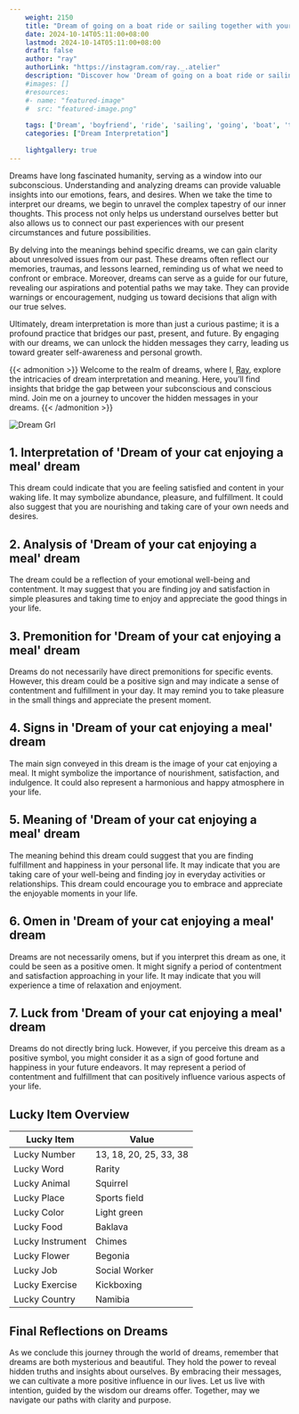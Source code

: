 ```yaml
---
    weight: 2150
    title: "Dream of going on a boat ride or sailing together with your boyfriend"  # Assuming 'title' column exists
    date: 2024-10-14T05:11:00+08:00
    lastmod: 2024-10-14T05:11:00+08:00
    draft: false
    author: "ray"
    authorLink: "https://instagram.com/ray._.atelier"
    description: "Discover how 'Dream of going on a boat ride or sailing together with your boyfriend' can interpret your future and uncover its significant meanings in your life."
    #images: []
    #resources:
    #- name: "featured-image"
    #  src: "featured-image.png"
    
    tags: ['Dream', 'boyfriend', 'ride', 'sailing', 'going', 'boat', 'together']
    categories: ["Dream Interpretation"]
    
    lightgallery: true
---
```

    
Dreams have long fascinated humanity, serving as a window into our subconscious. Understanding and analyzing dreams can provide valuable insights into our emotions, fears, and desires. When we take the time to interpret our dreams, we begin to unravel the complex tapestry of our inner thoughts. This process not only helps us understand ourselves better but also allows us to connect our past experiences with our present circumstances and future possibilities.

By delving into the meanings behind specific dreams, we can gain clarity about unresolved issues from our past. These dreams often reflect our memories, traumas, and lessons learned, reminding us of what we need to confront or embrace. Moreover, dreams can serve as a guide for our future, revealing our aspirations and potential paths we may take. They can provide warnings or encouragement, nudging us toward decisions that align with our true selves.

Ultimately, dream interpretation is more than just a curious pastime; it is a profound practice that bridges our past, present, and future. By engaging with our dreams, we can unlock the hidden messages they carry, leading us toward greater self-awareness and personal growth.

{{< admonition >}}
Welcome to the realm of dreams, where I, [Ray](https://instagram.com/ray._.atelier), explore the intricacies of dream interpretation and meaning. Here, you’ll find insights that bridge the gap between your subconscious and conscious mind. Join me on a journey to uncover the hidden messages in your dreams.
{{< /admonition >}}

![Dream Grl](https://cdn.pixabay.com/photo/2017/11/02/03/35/gothic-2910057_1280.jpg "Dream Grl")

## 1. Interpretation of 'Dream of your cat enjoying a meal' dream

This dream could indicate that you are feeling satisfied and content in your waking life. It may symbolize abundance, pleasure, and fulfillment. It could also suggest that you are nourishing and taking care of your own needs and desires.

## 2. Analysis of 'Dream of your cat enjoying a meal' dream

The dream could be a reflection of your emotional well-being and contentment. It may suggest that you are finding joy and satisfaction in simple pleasures and taking time to enjoy and appreciate the good things in your life.

## 3. Premonition for 'Dream of your cat enjoying a meal' dream

Dreams do not necessarily have direct premonitions for specific events. However, this dream could be a positive sign and may indicate a sense of contentment and fulfillment in your day. It may remind you to take pleasure in the small things and appreciate the present moment.

## 4. Signs in 'Dream of your cat enjoying a meal' dream

The main sign conveyed in this dream is the image of your cat enjoying a meal. It might symbolize the importance of nourishment, satisfaction, and indulgence. It could also represent a harmonious and happy atmosphere in your life.

## 5. Meaning of 'Dream of your cat enjoying a meal' dream

The meaning behind this dream could suggest that you are finding fulfillment and happiness in your personal life. It may indicate that you are taking care of your well-being and finding joy in everyday activities or relationships. This dream could encourage you to embrace and appreciate the enjoyable moments in your life.

## 6. Omen in 'Dream of your cat enjoying a meal' dream

Dreams are not necessarily omens, but if you interpret this dream as one, it could be seen as a positive omen. It might signify a period of contentment and satisfaction approaching in your life. It may indicate that you will experience a time of relaxation and enjoyment.

## 7. Luck from 'Dream of your cat enjoying a meal' dream

Dreams do not directly bring luck. However, if you perceive this dream as a positive symbol, you might consider it as a sign of good fortune and happiness in your future endeavors. It may represent a period of contentment and fulfillment that can positively influence various aspects of your life.

## Lucky Item Overview
| Lucky Item          | Value              |
|---------------|--------------------|
| Lucky Number        | 13, 18, 20, 25, 33, 38  |
| Lucky Word          | Rarity |
| Lucky Animal        | Squirrel |
| Lucky Place         | Sports field     |
| Lucky Color         | Light green     |
| Lucky Food          | Baklava      |
| Lucky Instrument    | Chimes |
| Lucky Flower        | Begonia    |
| Lucky Job           | Social Worker       |
| Lucky Exercise      | Kickboxing  |
| Lucky Country       | Namibia    |


##  Final Reflections on Dreams

As we conclude this journey through the world of dreams, remember that dreams are both mysterious and beautiful. They hold the power to reveal hidden truths and insights about ourselves. By embracing their messages, we can cultivate a more positive influence in our lives. Let us live with intention, guided by the wisdom our dreams offer. Together, may we navigate our paths with clarity and purpose.
